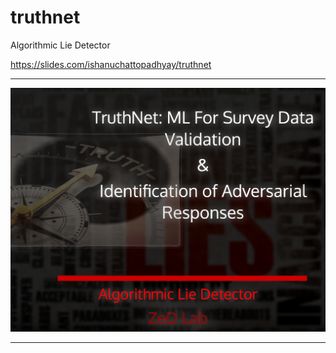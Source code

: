 # truthnet
Algorithmic Lie Detector

https://slides.com/ishanuchattopadhyay/truthnet

---

<img src="truthnet.png" alt="drawing" style="width:600px;"/>

---
